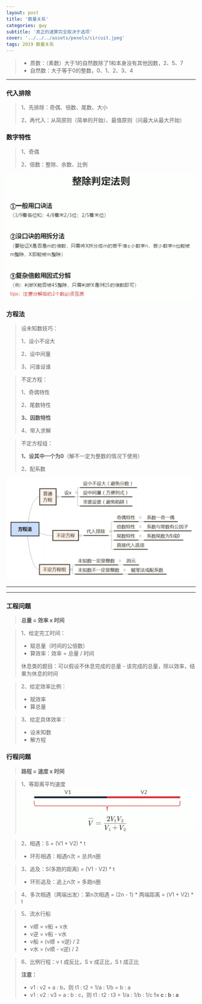 ```yaml
---
layout: post
title: '数量关系'
categories: gwy
subtitle: '真正的速算完全取决于选项'
cover: '../../../assets/pexels/circuit.jpeg'
tags: 2019 数量关系
---
```

> - 质数：（素数）大于1的自然数除了1和本身没有其他因数，2、5、7
> - 自然数：大于等于0的整数，0、1、2、3、4

---

### 代入排除
> 1、先排除：奇偶、倍数、尾数、大小
> 
> 2、再代入：从简原则（简单的开始）、最值原则（问最大从最大开始）

### 数字特性
> 1、奇偶
> 
> 2、倍数：整除、余数、比例

![](../../../assets/gwy/数量关系1.jpg)

### 方程法
> 设未知数技巧：
> 
> 1、设小不设大
> 
> 2、设中间量
> 
> 3、问谁设谁

> 不定方程：
> 
> 1、奇偶特性
> 
> 2、尾数特性
> 
> **3、因数特性**
> 
> 4、带入求解

> 不定方程组：
> 
> **1、设其中一个为0**（解不一定为整数的情况下使用）
> 
> 2、配系数

![](../../../assets/gwy/数量关系2.jpg)

---
---

### 工程问题
> **总量 = 效率 x 时间**

> 1、给定完工时间：
> 
> - 赋总量（时间的公倍数）
> - 算效率：效率 = 总量 / 时间
> 
> 休息类的题目：可以假设不休息完成的总量 - 该完成的总量，除以效率，结果为休息的时间

> 2、给定效率比例：
> 
> - 赋效率
> - 算总量

> 3、给定具体效率：
> 
> - 设未知数
> - 解方程

### 行程问题
> **路程 = 速度 x 时间**

> 1、等距离平均速度
![](../../../assets/gwy/数量关系3.jpg)

> 2、相遇：S = (V1 + V2) * t
> 
> - 环形相遇：相遇n次 = 总共n圈

> 3、追及：S(多跑的距离) = (V1 - V2) * t
> 
> - 环形追及：追上n次 = 多跑n圈

> 4、多次相遇（两端出发）：第n次相遇 = (2n - 1) * 两端距离 = (V1 + V2) * t

> 5、流水行船
> 
> - v顺 = v船 + v水
> - v逆 = v船 - v水
> - v船 = (v顺 + v逆) / 2
> - v水 = (v顺 - v逆) / 2

> 6、比例行程：v t 成反比，S v 成正比，S t 成正比
> 
> **注意：**
>
> - v1 : v2 = a : b，则 t1 : t2 = 1/a : 1/b = b : a
> - v1 : v2 : v3 = a : b : c，则 t1 : t2 : t3 = 1/a : 1/b : 1/c **!= c : b : a**